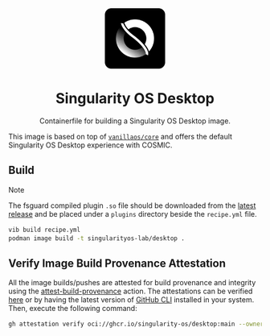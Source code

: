 <div align="center">
  <img src="https://raw.githubusercontent.com/singularityos-lab/brand/refs/heads/main/Icon.png" height="120">
  <h1 align="center">Singularity OS Desktop</h1>
  <p align="center">Containerfile for building a Singularity OS Desktop image.</p>
</div>

This image is based on top of [`vanillaos/core`](https://github.com/Vanilla-OS/core-image/pkgs/container/core) and offers the default
Singularity OS Desktop experience with COSMIC.

## Build

> [!NOTE]
> The fsguard compiled plugin `.so` file should be downloaded from the [latest release](https://github.com/Vanilla-OS/vib-fsguard/releases/latest) and be placed under a `plugins` directory beside the `recipe.yml` file.

```bash
vib build recipe.yml
podman image build -t singularityos-lab/desktop .
```

## Verify Image Build Provenance Attestation

All the image builds/pushes are attested for build provenance and integrity using the [attest-build-provenance](https://github.com/actions/attest-build-provenance) action. The attestations can be verified [here](https://github.com/singularityos-lab/desktop-image/attestations) or by having the latest version of [GitHub CLI](https://github.com/cli/cli/releases/latest) installed in your system. Then, execute the following command:

```sh
gh attestation verify oci://ghcr.io/singularity-os/desktop:main --owner singularityos-lab
```
